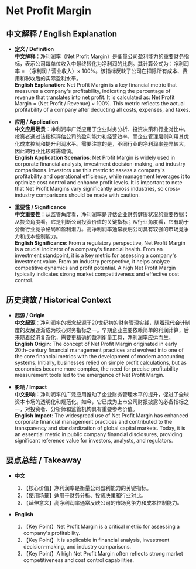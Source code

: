 # Net Profit Margin

## 中文解释 / English Explanation

* **定义 / Definition**  
  **中文解释**：净利润率（Net Profit Margin）是衡量公司盈利能力的重要财务指标，表示公司每单位收入中最终转化为净利润的比例。其计算公式为：净利润率 = （净利润 / 营业收入）× 100%。该指标反映了公司在扣除所有成本、费用和税收后的实际盈利水平。  
  **English Explanation**: Net Profit Margin is a key financial metric that measures a company's profitability, indicating the percentage of revenue that translates into net profit. It is calculated as: Net Profit Margin = (Net Profit / Revenue) × 100%. This metric reflects the actual profitability of a company after deducting all costs, expenses, and taxes.

* **应用 / Application**  
  **中文应用场景**：净利润率广泛应用于企业财务分析、投资决策和行业对比中。投资者通过该指标评估公司的盈利能力和经营效率，而企业管理层则利用其优化成本控制和提升利润水平。需要注意的是，不同行业的净利润率差异较大，因此跨行业比较时需谨慎。  
  **English Application Scenarios**: Net Profit Margin is widely used in corporate financial analysis, investment decision-making, and industry comparisons. Investors use this metric to assess a company's profitability and operational efficiency, while management leverages it to optimize cost control and enhance profit levels. It is important to note that Net Profit Margins vary significantly across industries, so cross-industry comparisons should be made with caution.

* **重要性 / Significance**  
  **中文重要性**：从监管角度看，净利润率是评估企业财务健康状况的重要依据；从投资角度看，它是判断公司投资价值的关键指标；从行业角度看，它有助于分析行业竞争格局和盈利潜力。高净利润率通常表明公司具有较强的市场竞争力和成本控制能力。  
  **English Significance**: From a regulatory perspective, Net Profit Margin is a crucial indicator of a company's financial health. From an investment standpoint, it is a key metric for assessing a company's investment value. From an industry perspective, it helps analyze competitive dynamics and profit potential. A high Net Profit Margin typically indicates strong market competitiveness and effective cost control.

## 历史典故 / Historical Context

* **起源 / Origin**  
  **中文起源**：净利润率的概念起源于20世纪初的财务管理实践，随着现代会计制度的发展逐渐成为核心财务指标之一。早期企业主要依赖简单的利润计算，后来随着经济复杂化，需要更精确的盈利衡量工具，净利润率应运而生。  
  **English Origin**: The concept of Net Profit Margin originated in early 20th-century financial management practices and evolved into one of the core financial metrics with the development of modern accounting systems. Initially, businesses relied on simple profit calculations, but as economies became more complex, the need for precise profitability measurement tools led to the emergence of Net Profit Margin.

* **影响 / Impact**  
  **中文影响**：净利润率的广泛应用推动了企业财务管理水平的提升，促进了全球资本市场的透明化和规范化。如今，它已成为上市公司财报披露的必备指标之一，对投资者、分析师和监管机构具有重要参考价值。  
  **English Impact**: The widespread use of Net Profit Margin has enhanced corporate financial management practices and contributed to the transparency and standardization of global capital markets. Today, it is an essential metric in public company financial disclosures, providing significant reference value for investors, analysts, and regulators.

## 要点总结 / Takeaway

* **中文**  
  1. 【核心价值】净利润率是衡量公司盈利能力的关键指标。
  2. 【使用场景】适用于财务分析、投资决策和行业对比。
  3. 【延伸意义】高净利润率通常反映公司的市场竞争力和成本控制能力。

* **English**  
  1. 【Key Point】Net Profit Margin is a critical metric for assessing a company's profitability.
  2. 【Key Point】It is applicable in financial analysis, investment decision-making, and industry comparisons.
  3. 【Key Point】A high Net Profit Margin often reflects strong market competitiveness and cost control capabilities.